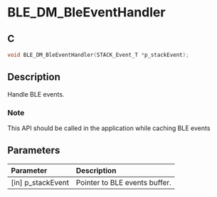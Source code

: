 # BLE_DM_BleEventHandler

## C

```c
void BLE_DM_BleEventHandler(STACK_Event_T *p_stackEvent);
```

## Description

Handle BLE events.

### Note

This API should be called in the application while caching BLE events

## Parameters

|Parameter|Description|
|:---|:---|
|\[in\] p_stackEvent|Pointer to BLE events buffer.|

